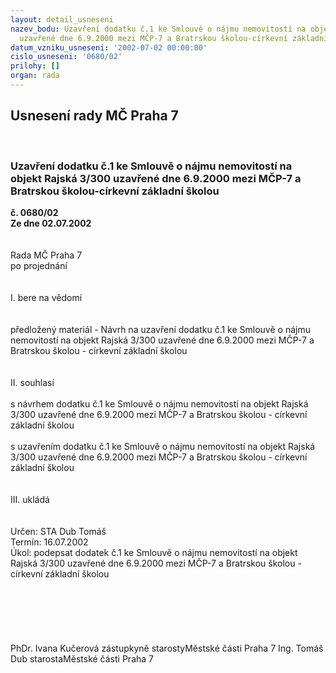 ```yaml
---
layout: detail_usneseni
nazev_bodu: Uzavření dodatku č.1 ke Smlouvě o nájmu nemovitostí na objekt Rajská 3/300
  uzavřené dne 6.9.2000 mezi MČP-7 a Bratrskou školou-církevní základní školou
datum_vzniku_usneseni: '2002-07-02 00:00:00'
cislo_usneseni: '0680/02'
prilohy: []
organ: rada
---
```

<div id="ucUsn_pList" class="usn">
	<span><h2>Usnesení rady MČ Praha 7 </h2>
<br></span><div class="standBody">
<span><h3>Uzavření dodatku č.1 ke Smlouvě o nájmu nemovitostí na objekt Rajská 3/300 uzavřené dne 6.9.2000 mezi MČP-7 a Bratrskou školou-církevní základní školou</h3></span><div class="center">
		<strong>č. 0680/02</strong><br>
	</div>
<div class="center">
		<strong>Ze dne 02.07.2002</strong><br><br>
	</div>
<br>Rada MČ Praha 7<br>po projednání<br><br><br>I.	bere na vědomí<br><br> <br>předložený materiál - Návrh na uzavření dodatku č.1 ke Smlouvě o nájmu nemovitostí na objekt Rajská 3/300 uzavřené dne 6.9.2000 mezi MČP-7 a Bratrskou školou - církevní základní školou<br><br><br>II.	souhlasí <br><br>s návrhem dodatku č.1 ke Smlouvě o nájmu nemovitostí na objekt Rajská 3/300 uzavřené dne 6.9.2000 mezi MČP-7 a Bratrskou školou - církevní základní školou<br><br>s uzavřením dodatku č.1 ke Smlouvě o nájmu nemovitostí na objekt Rajská 3/300 uzavřené dne 6.9.2000 mezi MČP-7 a Bratrskou školou - církevní základní školou<br><br><br>III.	ukládá <br><br> <br>Určen:	STA Dub Tomáš<br>Termín: 16.07.2002<br>Úkol:	podepsat dodatek č.1 ke Smlouvě o nájmu nemovitostí na objekt Rajská 3/300 uzavřené dne 6.9.2000 mezi MČP-7 a Bratrskou školou - církevní základní školou<br> <br><br><br><br> <br>	<br>PhDr. Ivana Kučerová zástupkyně starostyMěstské části Praha 7	Ing. Tomáš Dub starostaMěstské části Praha 7<br>	<br><br>
</div>
</div>